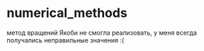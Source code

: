 # numerical_methods
метод вращений Якоби не смогла реализовать, у меня всегда получались неправильные значения :(
